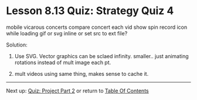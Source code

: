 # Lesson 8.13 Quiz: Strategy Quiz 4

mobile vicarous concerts
compare concert
each vid 
show spin record icon while loading
gif or svg
inline or set src to ext file?

Solution:
1. Use SVG.  Vector graphics can be sclaed infinity.  smaller.. just animating rotations instead of mult image each pt.


2. mult videos using same thing, makes sense to cache it.

- - -
Next up: [Quiz: Project Part 2](ND024_Part2_Lesson08_14.md) or return to [Table Of Contents](./ND024_TableOfContents.md)
